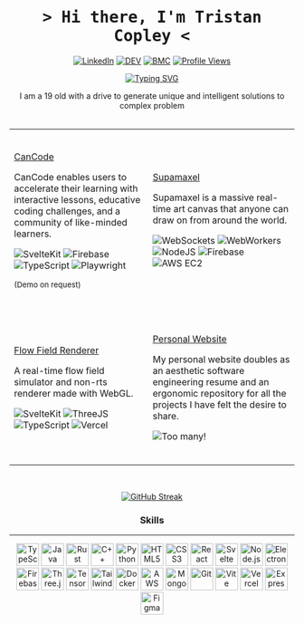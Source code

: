 <div align="center">

  # <samp>&gt; Hi there, I'm <b> Tristan Copley </b> &lt; </samp>
  
[![LinkedIn](https://img.shields.io/badge/LinkedIn-%230077B5.svg?&style=flat-square&logo=linkedin&logoColor=white)](https://www.linkedin.com/in/tristan-copley-0123b9256/)
[![DEV](https://img.shields.io/badge/Dev.to-%23000000.svg?&style=flat-square&logo=dev.to&logoColor=white)](https://dev.to/tristancopley) 
[![BMC](https://img.shields.io/badge/BuyMeACoffee-%23FFDD00.svg?&style=flat-square&logo=buy-me-a-coffee&logoColor=black)](https://www.buymeacoffee.com/tristancopley)
[![Profile Views](https://komarev.com/ghpvc/?username=TristanCopley&style=flat-square)](https://github.com/TristanCopley)

<a href="https://tristan-copley-2023.vercel.app/"><img src="https://readme-typing-svg.demolab.com?font=Fira+Code&duration=4000&pause=1000&color=F7F7F7&center=true&vCenter=true&random=false&width=435&lines=Full-Stack+Developer;Software+Engineer;Product+Designer;Project+Manager;Lead+Programmer" alt="Typing SVG" /></a>

</div>
<div>
<div align="center">I am a 19 old with a drive to generate unique and intelligent solutions to complex problem</div>
</div>
<br>
  </div>
<table align="center">
<tr>
<td>
  
  <br>
  
  <a href="https://tristan-copley-2023.vercel.app/projects/cancode">CanCode</a>
  
  CanCode enables users to accelerate their learning with interactive lessons, educative coding challenges, and a community of like-minded learners.
  
  ![SvelteKit](https://img.shields.io/badge/-SvelteKit-blueviolet) ![Firebase](https://img.shields.io/badge/-Firebase-orange) ![TypeScript](https://img.shields.io/badge/-TypeScript-brightgreen) ![Playwright](https://img.shields.io/badge/-Playwright-yellow)
  
  <sub>(Demo on request)</sub>
 
   <br>
  
</td>
<td>
  
  <br>
  
  [Supamaxel](http://13.56.13.208/)
  
  Supamaxel is a massive real-time art canvas that anyone can draw on from around the world.
  
  ![WebSockets](https://img.shields.io/badge/-WebSockets-red) ![WebWorkers](https://img.shields.io/badge/-WebWorkers-blue) ![NodeJS](https://img.shields.io/badge/-NodeJS-brightgreen) ![Firebase](https://img.shields.io/badge/-Firebase-orange) ![AWS EC2](https://img.shields.io/badge/-AWS%20EC2-yellow)
 
   <br>
  
  </td>
</tr>
<tr>
<td>
  
  <br>
  
  [Flow Field Renderer](https://flowfields.vercel.app/)
  
  A real-time flow field simulator and non-rts renderer made with WebGL.
  
  ![SvelteKit](https://img.shields.io/badge/-SvelteKit-blueviolet) ![ThreeJS](https://img.shields.io/badge/-ThreeJS-white) ![TypeScript](https://img.shields.io/badge/-TypeScript-brightgreen) ![Vercel](https://img.shields.io/badge/-Vercel-purple)
 
   <br>
  
</td>
<td>
  
  <br>
  
  [Personal Website](https://tristancopley.com/)
  
   My personal website doubles as an aesthetic software engineering resume and an ergonomic repository for all the projects I have felt the desire to share.
  
  ![Too many!](https://img.shields.io/badge/-Too%20many%20to%20count!-darkred)
 
   <br>
  
  </td>
</tr>
</table>
  
</br>
<div align="center">
  
[![GitHub Streak](http://github-readme-streak-stats.herokuapp.com?user=TristanCopley&hide_border=true&background=FFFFFF00&currStreakNum=FF924F&sideNums=B3B3B3&sideLabels=8F8F8F)](https://git.io/streak-stats)
  
</div>
<div align="center">
  
### Skills

<hr>

<a href='https://www.typescriptlang.org/'><img     alt="TypeScript" width="40px" src="https://skillicons.dev/icons?i=ts&theme=dark" /></a>
<a href='https://www.oracle.com/java/'><img        alt="Java"       width="40px" src="https://skillicons.dev/icons?i=java&theme=dark" /></a>
<a href='https://www.rust-lang.org/'><img          alt="Rust"        width="40px" src="https://skillicons.dev/icons?i=rust&theme=dark" /></a>
<a href='https://en.cppreference.com/w/'><img      alt="C++"        width="40px" src="https://skillicons.dev/icons?i=cpp&theme=dark" /></a>
<a href='https://www.python.org/'><img             alt="Python"     width="40px" src="https://skillicons.dev/icons?i=py&theme=dark" /></a>
<a href='https://en.wikipedia.org/wiki/HTML5'><img alt="HTML5"      width="40px" src="https://skillicons.dev/icons?i=html&theme=dark" /></a>
<a href='https://www.tutorialrepublic.com/css-tutorial/'><img alt="CSS3"       width="40px" src="https://skillicons.dev/icons?i=css&theme=dark" /></a>
<a href='https://reactjs.org/'><img                alt="React"      width="40px" src="https://skillicons.dev/icons?i=react&theme=dark" /></a>
<a href='https://kit.svelte.dev/'><img                alt="Svelte"      width="40px" src="https://skillicons.dev/icons?i=svelte&theme=dark" /></a>
<a href='https://nodejs.org/en/'><img alt="Node.js"    width="40px" src="https://skillicons.dev/icons?i=nodejs&theme=dark" /></a>
<a href='https://www.electronjs.org/'><img         alt="Electron"   width="40px" src="https://skillicons.dev/icons?i=electron&theme=dark" /></a>
<a href='https://firebase.google.com/'><img        alt="Firebase"   width="40px" src="https://skillicons.dev/icons?i=firebase&theme=dark" /></a>
<a href='https://threejs.org/'><img                alt="Three.js"   width="40px" src="https://skillicons.dev/icons?i=threejs&theme=dark" /></a>
<a href='https://www.tensorflow.org/'><img                alt="TensorFlow"   width="40px" src="https://skillicons.dev/icons?i=tensorflow&theme=dark" /></a>
<a href='https://tailwindcss.com/'><img            alt="TailwindCSS" width="40px" src="https://skillicons.dev/icons?i=tailwind&theme=dark" /></a>
<a href='https://www.docker.com/'><img alt="Docker"     width="40px" src="https://skillicons.dev/icons?i=docker&theme=dark" /></a>
<a href='https://aws.amazon.com/'><img             alt="AWS"        width="40px" src="https://skillicons.dev/icons?i=aws&theme=dark" /></a>
<a href='https://www.mongodb.com/'><img            alt="MongoDB"    width="40px" src="https://skillicons.dev/icons?i=mongodb&theme=dark" /></a>
<a href='https://github.com/'><img                 alt="Git"        width="40px" src="https://skillicons.dev/icons?i=github&theme=dark" /></a>
<a href="https://vitejs.dev/"><img                 alt="Vite"       width="40px" src="https://skillicons.dev/icons?i=vite&theme=dark"/></a>
<a href="https://vercel.com/"><img                 alt="Vercel"       width="40px" src="https://skillicons.dev/icons?i=vercel&theme=dark"/></a>
<a href="https://expressjs.com/"><img                 alt="Express"       width="40px" src="https://skillicons.dev/icons?i=express&theme=dark"/></a>
<a href="https://figma.com/"><img                 alt="Figma"       width="40px" src="https://skillicons.dev/icons?i=figma&theme=dark"/></a>
<br>
